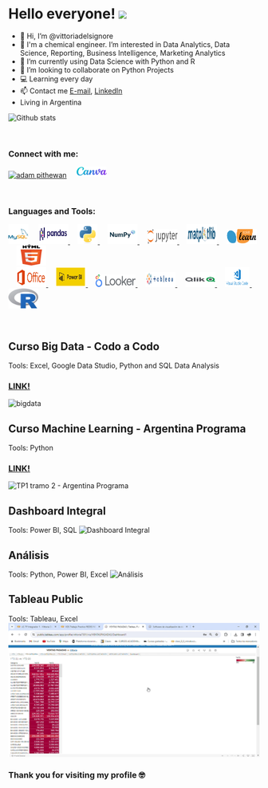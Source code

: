 <h1> Hello everyone! <img src = "https://raw.githubusercontent.com/MartinHeinz/MartinHeinz/master/wave.gif" width = 30px> </h1>
<p align='center'>
</p>

- 👋 Hi, I’m @vittoriadelsignore
- 👀 I'm a chemical engineer. I’m interested in Data Analytics, Data Science, Reporting, Business Intelligence, Marketing Analytics
- 🌱 I’m currently using Data Science with Python and R
- 💞️ I’m looking to collaborate on Python Projects
- 💻 Learning every day
- 📫 Contact me [E-mail](mailto:vdelsignore@gmail.com), [LinkedIn](https://www.linkedin.com/in/vittoriadelsignore/)
- Living in Argentina

![Github stats](https://github-readme-stats.vercel.app/api?username=vittoriadelsignore)


<br>

<h3 align="left">Connect with me:</h3>
<p align="left">
  <a href="https://www.linkedin.com/in/vittoriadelsignore/" target="blank"><img align="center"
      src="https://raw.githubusercontent.com/rahuldkjain/github-profile-readme-generator/master/src/images/icons/Social/linked-in-alt.svg"
      alt="adam pithewan" height="30" width="40" /></a>
      &nbsp&nbsp&nbsp <a href="https://vittoriadelsignore.my.canva.site/about" target="_blank" rel="noreferrer"> <img
      src="https://github.com/vittoriadelsignore/vittoriadelsignore/blob/main/Canva_Logo.svg.png"
      alt="canva" width="60" height="20" /> </a>
</p>

<br>

<h3 align="left">Languages and Tools:</h3>
<p align="left"> <a href="https://developer.android.com" target="_blank" rel="noreferrer"> 
<a href="https://www.mysql.com/" target="_blank" rel="noreferrer"> <img
      src="https://raw.githubusercontent.com/devicons/devicon/master/icons/mysql/mysql-original-wordmark.svg"
      alt="mysql" width="40" height="40" /> </a> 
      &nbsp&nbsp&nbsp <a href="https://pandas.pydata.org/" target="_blank" rel="noreferrer"> <img
      src="https://github.com/vittoriadelsignore/vittoriadelsignore/blob/main/pandas.png"
      alt="pandas" width="60" height="40" /> </a>  
      &nbsp&nbsp&nbsp <a href="https://www.python.org" target="_blank" rel="noreferrer"> <img
      src="https://raw.githubusercontent.com/devicons/devicon/master/icons/python/python-original.svg" alt="python"
      width="40" height="40" /> </a>  
      &nbsp&nbsp&nbsp <a href="https://www.numpy.org" target="_blank" rel="noreferrer"> <img
      src="https://github.com/vittoriadelsignore/vittoriadelsignore/blob/main/Logo%20Numpy.png" alt="numpy"
      width="60" height="40" /> </a>  
      &nbsp&nbsp&nbsp <a href="https://www.jupyter.org" target="blank" rel="noreferrer"> <img
      src="https://github.com/vittoriadelsignore/vittoriadelsignore/blob/main/Jupyter.svg" alt="jupyter"
      width="60" height="30" /> </a> 
      &nbsp&nbsp&nbsp <a href="https://www.matplotlib.org" target="_blank" rel="noreferrer"> <img
      src="https://github.com/vittoriadelsignore/vittoriadelsignore/blob/main/Matplotlib.svg" alt="matplotlib"
      width="60" height="40" /> </a> 
      &nbsp&nbsp&nbsp <a href="https://www.scikit-learn.org" target="_blank" rel="noreferrer"> <img
      src="https://github.com/vittoriadelsignore/vittoriadelsignore/blob/main/scikit-learn-logo-small.png" alt="scikit-learn"
      width="60" height="30" /> </a> 
      &nbsp&nbsp&nbsp <a href="https://www.lenguajehtml.com" target="_blank" rel="noreferrer"> <img
      src="https://github.com/vittoriadelsignore/vittoriadelsignore/blob/main/html.png" alt="html"
      width="60" height="40" /> </a> 
      <br>
      &nbsp&nbsp&nbsp <a href="https://www.office.com" target="_blank" rel="noreferrer"> <img
      src="https://github.com/vittoriadelsignore/vittoriadelsignore/blob/main/Office%20Logo.png" alt="Office"
      width="60" height="40" /> </a> 
      &nbsp&nbsp&nbsp <a href="https://powerbi.microsoft.com/es-es/" target="_blank" rel="noreferrer"> <img
      src="https://github.com/vittoriadelsignore/vittoriadelsignore/blob/main/Power%20BI%20Logo.png" alt="Power BI"
      width="60" height="40" /> </a> 
      &nbsp&nbsp&nbsp <a href="https://lookerstudio.google.com/u/0/navigation/reporting" target="_blank" rel="noreferrer"> <img
      src="https://github.com/vittoriadelsignore/vittoriadelsignore/blob/main/Looker%20Logo.png" alt="Looker Studio"
      width="80" height="25" /> </a> 
      &nbsp&nbsp&nbsp <a href="https://www.tableau.com/" target="_blank" rel="noreferrer"> <img
      src="https://github.com/vittoriadelsignore/vittoriadelsignore/blob/main/Tableau%20Logo.png" alt="Tableau"
      width="60" height="30" /> </a> 
      &nbsp&nbsp&nbsp <a href="https://www.qlik.com/us" target="_blank" rel="noreferrer"> <img
      src="https://github.com/vittoriadelsignore/vittoriadelsignore/blob/main/Qlik%20Logo.png" alt="Qlik"
      width="60" height="30" /> </a> 
      &nbsp&nbsp&nbsp <a href="https://code.visualstudio.com/" target="_blank" rel="noreferrer"> <img
      src="https://github.com/vittoriadelsignore/vittoriadelsignore/blob/main/VSC%20Logo.png" alt="Visual Studio Code"
      width="50" height="40" /> </a>
      &nbsp&nbsp&nbsp <a href="https://www.r-project.org/" target="_blank" rel="noreferrer"> <img
      src="https://github.com/vittoriadelsignore/vittoriadelsignore/blob/main/Logo%20R.png" alt="R"
      width="60" height="40" /> </a>
</p>

<br>
  
## Curso Big Data - Codo a Codo 
Tools: Excel, Google Data Studio, Python and SQL Data Analysis 
### [LINK!](https://deepnote.com/@vittoriadelsignore/TP-Final-Integrador-VDS-c04b03e7-afb4-45d4-99ac-cc965e6430ce)
![bigdata](https://github.com/vittoriadelsignore/vittoriadelsignore/blob/main/TP%20Final%20gif.gif)
  
## Curso Machine Learning - Argentina Programa 
Tools: Python
### [LINK!](https://github.com/vittoriadelsignore/CURSO_ARGENTINA_PROGRAMA/blob/master/TRAMO%202/v3.%20TP%20Integrador%201%20-%20Vittoria%20Del%20Signore%20(Individual)%20.ipynb)
![TP1 tramo 2 - Argentina Programa](https://github.com/vittoriadelsignore/CURSO_ARGENTINA_PROGRAMA/blob/master/TRAMO%202/v3.%20TP%20Integrador%201%20-%20Vittoria%20Del%20Signore%20(Individual)%20.ipynb%20-%20Colaboratory%20-%20Google%20Chrome%202024-02-12%2022-28-49.gif)

## Dashboard Integral
Tools: Power BI, SQL
![Dashboard Integral](https://github.com/vittoriadelsignore/Dashboard-Integral/blob/master/MDW%20-%20PowerPoint%202024-02-14%2018-44-10.gif)

## Análisis 
Tools: Python, Power BI, Excel
![Análisis](https://github.com/vittoriadelsignore/vittoriadelsignore/blob/main/Analisis%20Diagnostico%20Bajas%20de%20Carrefour%20(circulo%20super)%20-%20PowerPoint%202024-02-11%2011-59-15.gif)

## Tableau Public 
Tools: Tableau, Excel
![Dashboard](https://github.com/vittoriadelsignore/Tableau_Public/blob/master/VENTAS%20PASADAS%20_%20Tableau%20Public%20-%20Google%20Chrome%202024-02-12%2022-37-24.gif)

### Thank you for visiting my profile 🤓 

<!---
vittoriadelsignore/vittoriadelsignore is a ✨ special ✨ repository because its `README.md` (this file) appears on your GitHub profile.
You can click the Preview link to take a look at your changes.
--->

